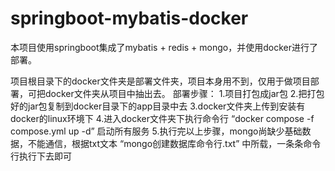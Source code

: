 # springboot-mybatis-docker

本项目使用springboot集成了mybatis + redis + mongo，并使用docker进行了部署。

项目根目录下的docker文件夹是部署文件夹，项目本身用不到，仅用于做项目部署，可把docker文件夹从项目中抽出去。
部署步骤：
1.项目打包成jar包
2.把打包好的jar包复制到docker目录下的app目录中去
3.docker文件夹上传到安装有docker的linux环境下
4.进入docker文件夹下执行命令行 “docker compose -f compose.yml up -d” 启动所有服务
5.执行完以上步骤，mongo尚缺少基础数据，不能通信，根据txt文本 “mongo创建数据库命令行.txt” 中所载，一条条命令行执行下去即可